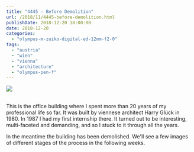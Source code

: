 ```yaml
---
title: "4445 - Before Demolition"
url: /2018/11/4445-before-demolition.html
publishDate: 2018-12-20 18:00:00
date: 2018-12-20
categories: 
  - "olympus-m-zuiko-digital-ed-12mm-f2-0"
tags: 
  - "austria"
  - "wien"
  - "vienna"
  - "architecture"
  - "olympus-pen-f"
---
```

<div class="container">
<div class="center"><a target="_blank" href="https://d25zfm9zpd7gm5.cloudfront.net/1200x1200/2017/20171004_173341_lr.jpg"><img class="webfeedsFeaturedVisual" src="https://d25zfm9zpd7gm5.cloudfront.net/0600x0600/2017/20171004_173341_lr.jpg" /></a></div>
</div>
<br />

This is the office building where I spent more than 20 years of my
professional life so far. It was built by viennese architect Harry
Glück in 1980. In 1987 I had my first internship there. It turned
out to be interesting, multi-faceted and demanding, and so I stuck
to it through all the years.

In the meantime the building has been demolished. We'll see a few
images of different stages of the process in the following weeks.